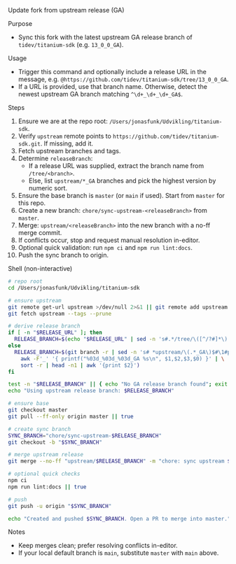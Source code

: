 Update fork from upstream release (GA)

Purpose
- Sync this fork with the latest upstream GA release branch of `tidev/titanium-sdk` (e.g. `13_0_0_GA`).

Usage
- Trigger this command and optionally include a release URL in the message, e.g. `@https://github.com/tidev/titanium-sdk/tree/13_0_0_GA`.
- If a URL is provided, use that branch name. Otherwise, detect the newest upstream GA branch matching `^\d+_\d+_\d+_GA$`.

Steps
1) Ensure we are at the repo root: `/Users/jonasfunk/Udvikling/titanium-sdk`.
2) Verify `upstream` remote points to `https://github.com/tidev/titanium-sdk.git`. If missing, add it.
3) Fetch upstream branches and tags.
4) Determine `releaseBranch`:
   - If a release URL was supplied, extract the branch name from `/tree/<branch>`.
   - Else, list `upstream/*_GA` branches and pick the highest version by numeric sort.
5) Ensure the base branch is `master` (or `main` if used). Start from `master` for this repo.
6) Create a new branch: `chore/sync-upstream-<releaseBranch>` from `master`.
7) Merge: `upstream/<releaseBranch>` into the new branch with a no-ff merge commit.
8) If conflicts occur, stop and request manual resolution in-editor.
9) Optional quick validation: run `npm ci` and `npm run lint:docs`.
10) Push the sync branch to origin.

Shell (non-interactive)
```bash
# repo root
cd /Users/jonasfunk/Udvikling/titanium-sdk

# ensure upstream
git remote get-url upstream >/dev/null 2>&1 || git remote add upstream https://github.com/tidev/titanium-sdk.git
git fetch upstream --tags --prune

# derive release branch
if [ -n "$RELEASE_URL" ]; then
  RELEASE_BRANCH=$(echo "$RELEASE_URL" | sed -n 's#.*/tree/\([^/?#]*\).*#\1#p')
else
  RELEASE_BRANCH=$(git branch -r | sed -n 's# *upstream/\(.*_GA\)$#\1#p' | \
    awk -F'_' '{ printf("%03d_%03d_%03d_GA %s\n", $1,$2,$3,$0) }' | \
    sort -r | head -n1 | awk '{print $2}')
fi

test -n "$RELEASE_BRANCH" || { echo "No GA release branch found"; exit 1; }
echo "Using upstream release branch: $RELEASE_BRANCH"

# ensure base
git checkout master
git pull --ff-only origin master || true

# create sync branch
SYNC_BRANCH="chore/sync-upstream-$RELEASE_BRANCH"
git checkout -b "$SYNC_BRANCH"

# merge upstream release
git merge --no-ff "upstream/$RELEASE_BRANCH" -m "chore: sync upstream $RELEASE_BRANCH"

# optional quick checks
npm ci
npm run lint:docs || true

# push
git push -u origin "$SYNC_BRANCH"

echo "Created and pushed $SYNC_BRANCH. Open a PR to merge into master."
```

Notes
- Keep merges clean; prefer resolving conflicts in-editor.
- If your local default branch is `main`, substitute `master` with `main` above.

